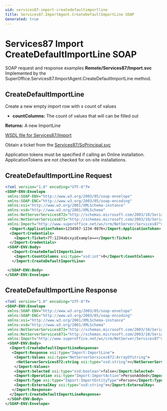 ```yaml
---
uid: services87-import-createdefaultimportline
title: Services87.ImportAgent.CreateDefaultImportLine SOAP
Generated: true
---
```


# Services87 Import CreateDefaultImportLine SOAP

SOAP request and response examples **Remote/Services87/Import.svc**
Implemented by the <see cref="M:SuperOffice.Services87.IImportAgent.CreateDefaultImportLine">SuperOffice.Services87.IImportAgent.CreateDefaultImportLine</see> method.

## CreateDefaultImportLine

Create a new empty import row with x count of values

* **countColumns:** The count of values that will can be filled out

**Returns:** A new ImportLine


[WSDL file for Services87/Import](../Services87-Import.md)

Obtain a ticket from the [Services87/SoPrincipal.svc](../SoPrincipal/index.md)

Application tokens must be specified if calling an Online installation. ApplicationTokens are not checked for on-site installations.

## CreateDefaultImportLine Request

```xml
<?xml version="1.0" encoding="UTF-8"?>
<SOAP-ENV:Envelope
 xmlns:SOAP-ENV="http://www.w3.org/2003/05/soap-envelope"
 xmlns:SOAP-ENC="http://www.w3.org/2003/05/soap-encoding"
 xmlns:xsi="http://www.w3.org/2001/XMLSchema-instance"
 xmlns:xsd="http://www.w3.org/2001/XMLSchema"
 xmlns:NetServerServices872="http://schemas.microsoft.com/2003/10/Serialization/Arrays"
 xmlns:NetServerServices871="http://schemas.microsoft.com/2003/10/Serialization/"
 xmlns:Import="http://www.superoffice.net/ws/crm/NetServer/Services87">
  <Import:ApplicationToken>1234567-1234-9876</Import:ApplicationToken>
  <Import:Credentials>
    <Import:Ticket>7T:1234abcxyzExample==</Import:Ticket>
  </Import:Credentials>
 <SOAP-ENV:Body>
   <Import:CreateDefaultImportLine>
    <Import:CountColumns xsi:type="xsd:int">0</Import:CountColumns>
   </Import:CreateDefaultImportLine>

 </SOAP-ENV:Body>
</SOAP-ENV:Envelope>

```


## CreateDefaultImportLine Response

```xml
<?xml version="1.0" encoding="UTF-8"?>
<SOAP-ENV:Envelope
 xmlns:SOAP-ENV="http://www.w3.org/2003/05/soap-envelope"
 xmlns:SOAP-ENC="http://www.w3.org/2003/05/soap-encoding"
 xmlns:xsi="http://www.w3.org/2001/XMLSchema-instance"
 xmlns:xsd="http://www.w3.org/2001/XMLSchema"
 xmlns:NetServerServices872="http://schemas.microsoft.com/2003/10/Serialization/Arrays"
 xmlns:NetServerServices871="http://schemas.microsoft.com/2003/10/Serialization/"
 xmlns:Import="http://www.superoffice.net/ws/crm/NetServer/Services87">
 <SOAP-ENV:Body>
  <Import:CreateDefaultImportLineResponse>
   <Import:Response xsi:type="Import:ImportLine">
    <Import:Values xsi:type="NetServerServices872:ArrayOfstring">
     <NetServerServices872:string xsi:type="xsd:string"></NetServerServices872:string>
    </Import:Values>
    <Import:Selected xsi:type="xsd:boolean">false</Import:Selected>
    <Import:Operation xsi:type="Import:ImportAction">PersonAdded</Import:Operation>
    <Import:Type xsi:type="Import:ImportEntityType">Person</Import:Type>
    <Import:ExternalKey xsi:type="xsd:string"></Import:ExternalKey>
   </Import:Response>
  </Import:CreateDefaultImportLineResponse>
 </SOAP-ENV:Body>
</SOAP-ENV:Envelope>

```

